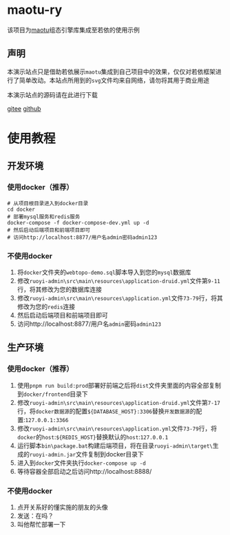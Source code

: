 # maotu-ry

该项目为[maotu](http://mt.yaolm.top/)组态引擎库集成至若依的使用示例

## 声明
本演示站点只是借助若依展示`maotu`集成到自己项目中的效果，仅仅对若依框架进行了简单改动。本站点所用到的`svg`文件均来自网络，请勿将其用于商业用途  

本演示站点的源码请在此进行下载

[gitee](https://gitee.com/yaolunmao/maotu-ry)
[github](https://github.com/yaolunmao/maotu-ry)

# 使用教程

## 开发环境

### 使用docker（推荐）

```shell
# 从项目根目录进入到docker目录
cd docker
# 部署mysql服务和redis服务
docker-compose -f docker-compose-dev.yml up -d
# 然后启动后端项目和前端项目即可
# 访问http://localhost:8877/用户名admin密码admin123
```

### 不使用docker

1. 将`docker`文件夹的`webtopo-demo.sql`脚本导入到您的`mysql`数据库
2. 修改`ruoyi-admin\src\main\resources\application-druid.yml`文件第`9-11`行，将其修改为您的数据库连接
3. 修改`ruoyi-admin\src\main\resources\application.yml`文件`73-79`行，将其修改为您的`redis`连接
4. 然后启动后端项目和前端项目即可
4. 访问http://localhost:8877/用户名`admin`密码`admin123`

## 生产环境

### 使用docker（推荐）

1. 使用`pnpm run build:prod`部署好前端之后将`dist`文件夹里面的内容全部复制到`docker/frontend`目录下
2. 修改`ruoyi-admin\src\main\resources\application-druid.yml`文件第`7-17`行，将`docker数据源`的配置`${DATABASE_HOST}:3306`替换`开发数据源`的配置:`127.0.0.1:3366`
3. 修改`ruoyi-admin\src\main\resources\application.yml`文件`73-79`行，将`docker`的`host`:`${REDIS_HOST}`替换默认的`host`:`127.0.0.1`
4. 运行脚本`bin\package.bat`构建后端项目，将在目录`ruoyi-admin\target\`生成的`ruoyi-admin.jar`文件复制到docker目录下
5. 进入到`docker`文件夹执行`docker-compose up -d`
6. 等待容器全部启动之后访问http://localhost:8888/

### 不使用docker

1. 点开关系好的懂实施的朋友的头像
2. 发送：在吗？
3. 叫他帮忙部署一下
